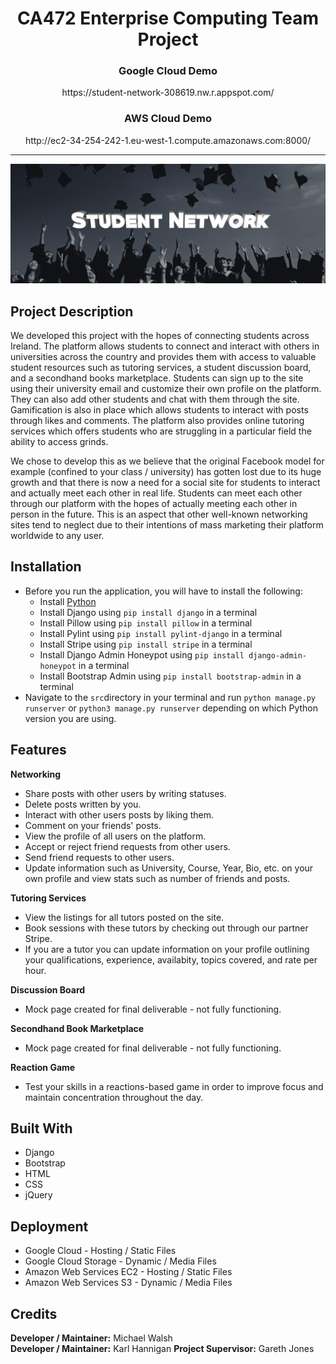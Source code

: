 <h1> <div align="center"> CA472 Enterprise Computing Team Project </div> </h1>

<h3> <div align="center"> Google Cloud Demo </div> </h3>
<p> <div align="center"> https://student-network-308619.nw.r.appspot.com/ </div> </p>
<h3> <div align="center"> AWS Cloud Demo </div> </h3>
<p> <div align="center"> http://ec2-34-254-242-1.eu-west-1.compute.amazonaws.com:8000/ </div> </p>
<hr>
<div align="center"> <img src="res/student-network-logo2.png"> </div>

## Project Description
We developed this project with the hopes of connecting students across Ireland. The platform allows students to connect and interact with others in universities across the country and provides them with access to valuable student resources such as tutoring services, a student discussion board, and a secondhand books marketplace. Students can sign up to the site using their university email and customize their own profile on the platform. They can also add other students and chat with them through the site. Gamification is also in place which allows students to interact with posts through likes and comments. The platform also provides online tutoring services which offers students who are struggling in a particular field the ability to access grinds.

We chose to develop this as we believe that the original Facebook model for example (confined to your class / university) has gotten lost due to its huge growth and that there is now a need for a social site for students to interact and actually meet each other in real life. Students can meet each other through our platform with the hopes of actually meeting each other in person in the future. This is an aspect that other well-known networking sites tend to neglect due to their intentions of mass marketing their platform worldwide to any user.

## Installation
- Before you run the application, you will have to install the following:
    - Install [Python](https://www.python.org/downloads/) 
    - Install Django using `pip install django` in a terminal
    - Install Pillow using `pip install pillow` in a terminal
    - Install Pylint using `pip install pylint-django` in a terminal
    - Install Stripe using `pip install stripe` in a terminal
    - Install Django Admin Honeypot using `pip install django-admin-honeypot` in a terminal
    - Install Bootstrap Admin using `pip install bootstrap-admin` in a terminal
- Navigate to the `src`directory in your terminal and run `python manage.py runserver` or `python3 manage.py runserver` depending on which Python version you are using.

## Features
**Networking**
- Share posts with other users by writing statuses.
- Delete posts written by you.
- Interact with other users posts by liking them.
- Comment on your friends' posts.
- View the profile of all users on the platform.
- Accept or reject friend requests from other users.
- Send friend requests to other users.
- Update information such as University, Course, Year, Bio, etc. on your own profile and view stats such as number of friends and posts.
    
**Tutoring Services**
- View the listings for all tutors posted on the site.
- Book sessions with these tutors by checking out through our partner Stripe.
- If you are a tutor you can update information on your profile outlining your qualifications, experience, availabity, topics covered, and rate per hour.

**Discussion Board**
- Mock page created for final deliverable - not fully functioning.

**Secondhand Book Marketplace**
- Mock page created for final deliverable - not fully functioning.

**Reaction Game**
- Test your skills in a reactions-based game in order to improve focus and maintain concentration throughout the day.

## Built With
- Django
- Bootstrap
- HTML
- CSS
- jQuery


## Deployment
 - Google Cloud - Hosting / Static Files
 - Google Cloud Storage - Dynamic / Media Files
 - Amazon Web Services EC2 - Hosting / Static Files
 - Amazon Web Services S3 - Dynamic / Media Files

## Credits
**Developer / Maintainer:** Michael Walsh  
**Developer / Maintainer:** Karl Hannigan
**Project Supervisor:** Gareth Jones
